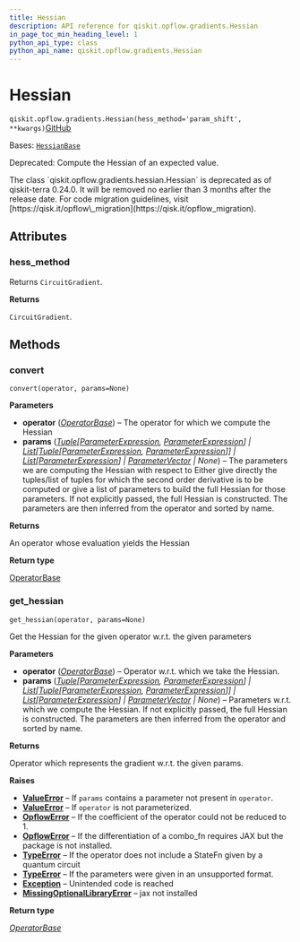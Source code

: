 ```yaml
---
title: Hessian
description: API reference for qiskit.opflow.gradients.Hessian
in_page_toc_min_heading_level: 1
python_api_type: class
python_api_name: qiskit.opflow.gradients.Hessian
---
```


# Hessian

<span id="qiskit.opflow.gradients.Hessian" />

`qiskit.opflow.gradients.Hessian(hess_method='param_shift', **kwargs)`[GitHub](https://github.com/qiskit/qiskit/tree/stable/0.25/qiskit/opflow/gradients/hessian.py "view source code")

Bases: [`HessianBase`](qiskit.opflow.gradients.HessianBase "qiskit.opflow.gradients.hessian_base.HessianBase")

Deprecated: Compute the Hessian of an expected value.

<Admonition title="Deprecated since version 0.24.0" type="danger">
  The class `qiskit.opflow.gradients.hessian.Hessian` is deprecated as of qiskit-terra 0.24.0. It will be removed no earlier than 3 months after the release date. For code migration guidelines, visit [https://qisk.it/opflow\_migration](https://qisk.it/opflow_migration).
</Admonition>

## Attributes

<span id="qiskit.opflow.gradients.Hessian.hess_method" />

### hess\_method

Returns `CircuitGradient`.

**Returns**

`CircuitGradient`.

## Methods

### convert

<span id="qiskit.opflow.gradients.Hessian.convert" />

`convert(operator, params=None)`

**Parameters**

*   **operator** ([*OperatorBase*](qiskit.opflow.OperatorBase "qiskit.opflow.operator_base.OperatorBase")) – The operator for which we compute the Hessian
*   **params** ([*Tuple*](https://docs.python.org/3/library/typing.html#typing.Tuple "(in Python v3.12)")*\[*[*ParameterExpression*](qiskit.circuit.ParameterExpression "qiskit.circuit.parameterexpression.ParameterExpression")*,* [*ParameterExpression*](qiskit.circuit.ParameterExpression "qiskit.circuit.parameterexpression.ParameterExpression")*] |* [*List*](https://docs.python.org/3/library/typing.html#typing.List "(in Python v3.12)")*\[*[*Tuple*](https://docs.python.org/3/library/typing.html#typing.Tuple "(in Python v3.12)")*\[*[*ParameterExpression*](qiskit.circuit.ParameterExpression "qiskit.circuit.parameterexpression.ParameterExpression")*,* [*ParameterExpression*](qiskit.circuit.ParameterExpression "qiskit.circuit.parameterexpression.ParameterExpression")*]] |* [*List*](https://docs.python.org/3/library/typing.html#typing.List "(in Python v3.12)")*\[*[*ParameterExpression*](qiskit.circuit.ParameterExpression "qiskit.circuit.parameterexpression.ParameterExpression")*] |* [*ParameterVector*](qiskit.circuit.ParameterVector "qiskit.circuit.parametervector.ParameterVector") *| None*) – The parameters we are computing the Hessian with respect to Either give directly the tuples/list of tuples for which the second order derivative is to be computed or give a list of parameters to build the full Hessian for those parameters. If not explicitly passed, the full Hessian is constructed. The parameters are then inferred from the operator and sorted by name.

**Returns**

An operator whose evaluation yields the Hessian

**Return type**

[OperatorBase](qiskit.opflow.OperatorBase "qiskit.opflow.OperatorBase")

### get\_hessian

<span id="qiskit.opflow.gradients.Hessian.get_hessian" />

`get_hessian(operator, params=None)`

Get the Hessian for the given operator w\.r.t. the given parameters

**Parameters**

*   **operator** ([*OperatorBase*](qiskit.opflow.OperatorBase "qiskit.opflow.operator_base.OperatorBase")) – Operator w\.r.t. which we take the Hessian.
*   **params** ([*Tuple*](https://docs.python.org/3/library/typing.html#typing.Tuple "(in Python v3.12)")*\[*[*ParameterExpression*](qiskit.circuit.ParameterExpression "qiskit.circuit.parameterexpression.ParameterExpression")*,* [*ParameterExpression*](qiskit.circuit.ParameterExpression "qiskit.circuit.parameterexpression.ParameterExpression")*] |* [*List*](https://docs.python.org/3/library/typing.html#typing.List "(in Python v3.12)")*\[*[*Tuple*](https://docs.python.org/3/library/typing.html#typing.Tuple "(in Python v3.12)")*\[*[*ParameterExpression*](qiskit.circuit.ParameterExpression "qiskit.circuit.parameterexpression.ParameterExpression")*,* [*ParameterExpression*](qiskit.circuit.ParameterExpression "qiskit.circuit.parameterexpression.ParameterExpression")*]] |* [*List*](https://docs.python.org/3/library/typing.html#typing.List "(in Python v3.12)")*\[*[*ParameterExpression*](qiskit.circuit.ParameterExpression "qiskit.circuit.parameterexpression.ParameterExpression")*] |* [*ParameterVector*](qiskit.circuit.ParameterVector "qiskit.circuit.parametervector.ParameterVector") *| None*) – Parameters w\.r.t. which we compute the Hessian. If not explicitly passed, the full Hessian is constructed. The parameters are then inferred from the operator and sorted by name.

**Returns**

Operator which represents the gradient w\.r.t. the given params.

**Raises**

*   [**ValueError**](https://docs.python.org/3/library/exceptions.html#ValueError "(in Python v3.12)") – If `params` contains a parameter not present in `operator`.
*   [**ValueError**](https://docs.python.org/3/library/exceptions.html#ValueError "(in Python v3.12)") – If `operator` is not parameterized.
*   [**OpflowError**](opflow#qiskit.opflow.OpflowError "qiskit.opflow.OpflowError") – If the coefficient of the operator could not be reduced to 1.
*   [**OpflowError**](opflow#qiskit.opflow.OpflowError "qiskit.opflow.OpflowError") – If the differentiation of a combo\_fn requires JAX but the package is not installed.
*   [**TypeError**](https://docs.python.org/3/library/exceptions.html#TypeError "(in Python v3.12)") – If the operator does not include a StateFn given by a quantum circuit
*   [**TypeError**](https://docs.python.org/3/library/exceptions.html#TypeError "(in Python v3.12)") – If the parameters were given in an unsupported format.
*   [**Exception**](https://docs.python.org/3/library/exceptions.html#Exception "(in Python v3.12)") – Unintended code is reached
*   [**MissingOptionalLibraryError**](exceptions#qiskit.exceptions.MissingOptionalLibraryError "qiskit.exceptions.MissingOptionalLibraryError") – jax not installed

**Return type**

[*OperatorBase*](qiskit.opflow.OperatorBase "qiskit.opflow.operator_base.OperatorBase")

